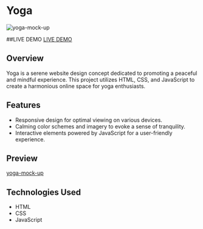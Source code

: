 # Yoga

![yoga-mock-up](https://github.com/DOSSA-HASAN/Yoga/assets/161303408/fc473463-8f62-4b57-a170-4d70486be126)

##LIVE DEMO
[LIVE DEMO](https://dossa-hasan.github.io/Yoga/)


## Overview
Yoga is a serene website design concept dedicated to promoting a peaceful and mindful experience. This project utilizes HTML, CSS, and JavaScript to create a harmonious online space for yoga enthusiasts.

## Features
- Responsive design for optimal viewing on various devices.
- Calming color schemes and imagery to evoke a sense of tranquility.
- Interactive elements powered by JavaScript for a user-friendly experience.

## Preview
[yoga-mock-up](https://github.com/DOSSA-HASAN/Yoga/assets/161303408/fc473463-8f62-4b57-a170-4d70486be126)

## Technologies Used
- HTML
- CSS
- JavaScript

